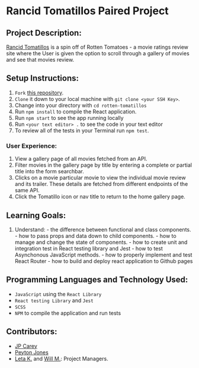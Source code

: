# Rancid Tomatillos Paired Project

## Project Description:
[Rancid Tomatillos](https://jaypeasee.github.io/rancid-tomatillos/) is a spin off of Rotten Tomatoes - a movie ratings review site where the User is given the option to scroll through a gallery of movies and see that movies review.

## Setup Instructions:
  1. `Fork` [this repository](https://github.com/jaypeasee/rancid-tomatillos).
  1. `Clone` it down to your local machine with `git clone <your SSH Key>`.
  1. Change into your directory with `cd rotten-tomatillos`
  1. Run `npm install` to compile the React application.
  1. Run `npm start` to see the app running locally
  1. Run `<your text editor> .` to see the code in your text editor
  1. To review all of the tests in your Terminal run `npm test`.

### User Experience:
  1. View a gallery page of all movies fetched from an API.
  1. Filter movies in the gallery page by title by entering a complete or partial title into the form searchbar.
  2. Clicks on a movie particular movie to view the individual movie review and its trailer. These details are fetched from different endpoints of the same API.
  3. Click the Tomatillo icon or nav title to return to the home gallery page.

## Learning Goals:
  1. Understand: 
    - the difference between functional and class components.
    - how to pass props and data down to child components.
    - how to manage and change the state of components.
    - how to create unit and integration test in React testing library and Jest
    - how to test Asynchonous JavaScript methods.
    - how to properly implement and test React Router
    - how to build and deploy react application to Github pages
  
## Programming Languages and Technology Used:
* `JavaScript` using the `React Library` 
* `React testing Library` and `Jest` 
* `SCSS`
* `NPM` to compile the application and run tests

## Contributors:
* [JP Carey](https://github.com/jaypeasee)
* [Peyton Jones](https://github.com/peytonjo)
* [Leta K.](https://github.com/BobGu) and [Will M.](https://github.com/Kalikoze): Project Managers.
